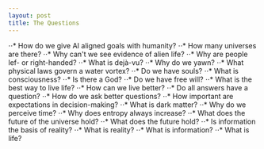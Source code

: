 ```yaml
---
layout: post
title: The Questions
---
```


⋅⋅* How do we give AI aligned goals with humanity?
⋅⋅* How many universes are there?
⋅⋅* Why can't we see evidence of alien life?
⋅⋅* Why are people lef- or right-handed?
⋅⋅* What is dejà-vu?
⋅⋅* Why do we yawn?
⋅⋅* What physical laws govern a water vortex?
⋅⋅* Do we have souls?
⋅⋅* What is consciousness?
⋅⋅* Is there a God?
⋅⋅* Do we have free will?
⋅⋅* What is the best way to live life?
⋅⋅* How can we live better?
⋅⋅* Do all answers have a question?
⋅⋅* How do we ask better questions?
⋅⋅* How important are expectations in decision-making?
⋅⋅* What is dark matter?
⋅⋅* Why do we perceive time?
⋅⋅* Why does entropy always increase?
⋅⋅* What does the future of the universe hold?
⋅⋅* What does the future hold?
⋅⋅* Is information the basis of reality?
⋅⋅* What is reality?
⋅⋅* What is information?
⋅⋅* What is life?
